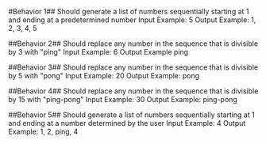 
#Behavior 1##
Should generate a list of numbers sequentially starting at 1 and ending at a predetermined number
Input Example: 5
Output Example: 1, 2, 3, 4, 5

##Behavior 2##
Should replace any number in the sequence that is divisible by 3 with "ping"
Input Example: 6
Output Example ping

##Behavior 3##
Should replace any number in the sequence that is divisible by 5 with "pong"
Input Example: 20
Output Example: pong

##Behavior 4##
Should replace any number in the sequence that is divisible by 15 with "ping-pong"
Input Example: 30
Output Example: ping-pong

##Behavior 5##
Should generate a list of numbers sequentially starting at 1 and ending at a number determined by the user
Input Example: 4
Output Example: 1, 2, ping, 4
